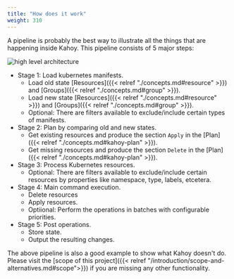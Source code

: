 ```yaml
---
title: "How does it work"
weight: 310
---
```


A pipeline is probably the best way to illustrate all the things that are happening inside Kahoy. This pipeline consists of 5 major steps:

![high level architecture](/img/kahoy-high-level.png)

- Stage 1: Load kubernetes manifests.
  - Load old state [Resources]({{< relref "./concepts.md#resource" >}}) and [Groups]({{< relref "./concepts.md#group" >}}).
  - Load new state [Resources]({{< relref "./concepts.md#resource" >}}) and [Groups]({{< relref "./concepts.md#group" >}}).
  - Optional: There are filters available to exclude/include certain types of manifests.
- Stage 2: Plan by comparing old and new states.
  - Get existing resources and produce the section `Apply` in the [Plan]({{< relref "./concepts.md#kahoy-plan" >}}).
  - Get missing resources and produce the section `Delete` in the [Plan]({{< relref "./concepts.md#kahoy-plan" >}}).
- Stage 3: Process Kubernetes resources.
  - Optional: There are filters available to exclude/include certain resources by properties like namespace, type, labels, etcetera.
- Stage 4: Main command execution.
  - Delete resources
  - Apply resources.
  - Optiional: Perform the operations in batches with configurable priorities.
- Stage 5: Post operations.
  - Store state.
  - Output the resulting changes.

The above pipeline is also a good example to show what Kahoy doesn't do. Please visit the [scope of this project]({{< relref "/introduction/scope-and-alternatives.md#scope">}}) if you are missing any other functionality.
